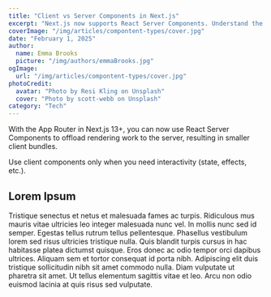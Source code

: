 ```yaml
---
title: "Client vs Server Components in Next.js"
excerpt: "Next.js now supports React Server Components. Understand the difference between client and server components and when to use them."
coverImage: "/img/articles/compontent-types/cover.jpg"
date: "February 1, 2025"
author:
  name: Emma Brooks
  picture: "/img/authors/emmaBrooks.jpg"
ogImage:
  url: "/img/articles/compontent-types/cover.jpg"
photoCredit:
  avatar: "Photo by Resi Kling on Unsplash"
  cover: "Photo by scott-webb on Unsplash"
category: "Tech"
---
```


With the App Router in Next.js 13+, you can now use React Server Components to offload rendering work to the server, resulting in smaller client bundles.

Use client components only when you need interactivity (state, effects, etc.).

## Lorem Ipsum

Tristique senectus et netus et malesuada fames ac turpis. Ridiculous mus mauris vitae ultricies leo integer malesuada nunc vel. In mollis nunc sed id semper. Egestas tellus rutrum tellus pellentesque. Phasellus vestibulum lorem sed risus ultricies tristique nulla. Quis blandit turpis cursus in hac habitasse platea dictumst quisque. Eros donec ac odio tempor orci dapibus ultrices. Aliquam sem et tortor consequat id porta nibh. Adipiscing elit duis tristique sollicitudin nibh sit amet commodo nulla. Diam vulputate ut pharetra sit amet. Ut tellus elementum sagittis vitae et leo. Arcu non odio euismod lacinia at quis risus sed vulputate.
